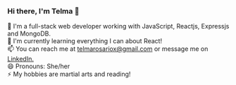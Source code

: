 ### Hi there, I'm Telma 👋

🔭 I'm a full-stack web developer working with JavaScript, Reactjs, Expressjs and MongoDB. 
<br>
🌱 I'm currently learning everything I can about React! 
<br>
📫 You can reach me at telmarosariox@gmail.com or message me on <a href="https://www.linkedin.com/in/telmarosario99/">LinkedIn.</a>
<br>
😄 Pronouns: She/her
<br>
⚡ My hobbies are martial arts and reading! 
<br>
<!--
**telmarosario/telmarosario** is a ✨ _special_ ✨ repository because its `README.md` (this file) appears on your GitHub profile.

Here are some ideas to get you started:

- 🔭 I’m currently working on ...
- 🌱 I’m currently learning ...
- 👯 I’m looking to collaborate on ...
- 🤔 I’m looking for help with ...
- 💬 Ask me about ...
- 📫 How to reach me: ...
- 😄 Pronouns: ...
- ⚡ Fun fact: ...
-->
